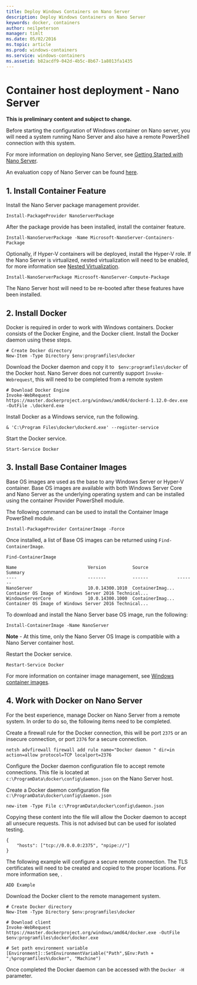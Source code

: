 ```yaml
---
title: Deploy Windows Containers on Nano Server
description: Deploy Windows Containers on Nano Server
keywords: docker, containers
author: neilpeterson
manager: timlt
ms.date: 05/02/2016
ms.topic: article
ms.prod: windows-containers
ms.service: windows-containers
ms.assetid: b82acdf9-042d-4b5c-8b67-1a8013fa1435
---
```


# Container host deployment - Nano Server

**This is preliminary content and subject to change.** 

Before starting the configuration of Windows container on Nano server, you will need a system running Nano Server and also have a remote PowerShell connection with this system.

For more information on deploying Nano Server, see [Getting Started with Nano Server]( https://technet.microsoft.com/en-us/library/mt126167.aspx).

An evaluation copy of Nano Server can be found [here](https://msdn.microsoft.com/en-us/virtualization/windowscontainers/nano_eula).

## 1. Install Container Feature

Install the Nano Server package management provider.

```none
Install-PackageProvider NanoServerPackage
```

After the package provide has been installed, install the container feature.

```none
Install-NanoServerPackage -Name Microsoft-NanoServer-Containers-Package
```

Optionally, if Hyper-V containers will be deployed, install the Hyper-V role. If the Nano Server is virtualized, nested virtualization will need to be enabled, for more information see [Nested Virtualization]( https://msdn.microsoft.com/en-us/virtualization/hyperv_on_windows/user_guide/nesting).

```none
Install-NanoServerPackage Microsoft-NanoServer-Compute-Package
```

The Nano Server host will need to be re-booted after these features have been installed.

## 2. Install Docker

Docker is required in order to work with Windows containers. Docker consists of the Docker Engine, and the Docker client. Install the Docker daemon using these steps.

```none
# Create Docker directory
New-Item -Type Directory $env:programfiles\docker
```

Download the Docker daemon and copy it to ` $env:programfiles\docker` of the Docker host. Nano Server does not currently support `Invoke-Webrequest`, this will need to be completed from a remote system

```
# Download Docker Engine
Invoke-WebRequest https://master.dockerproject.org/windows/amd64/dockerd-1.12.0-dev.exe -OutFile .\dockerd.exe
```

Install Docker as a Windows service, run the following.

```none
& 'C:\Program Files\docker\dockerd.exe' --register-service
```

Start the Docker service.

```none
Start-Service Docker
```

## 3. Install Base Container Images

Base OS images are used as the base to any Windows Server or Hyper-V container. Base OS images are available with both Windows Server Core and Nano Server as the underlying operating system and can be installed using the container Provider PowerShell module.

The following command can be used to install the Container Image PowerShell module.

```none
Install-PackageProvider ContainerImage -Force
```

Once installed, a list of Base OS images can be returned using `Find-ContainerImage`.

```none
Find-ContainerImage

Name                           Version          Source           Summary
----                           -------          ------           -------
NanoServer                     10.0.14300.1010  ContainerImag... Container OS Image of Windows Server 2016 Technical...
WindowsServerCore              10.0.14300.1000  ContainerImag... Container OS Image of Windows Server 2016 Technical...
```

To download and install the Nano Server base OS image, run the following:

```none
Install-ContainerImage -Name NanoServer
```

**Note** - At this time, only the Nano Server OS Image is compatible with a Nano Server container host.

Restart the Docker service.

```none
Restart-Service Docker
```

For more information on container image management, see [Windows container images](../management/manage_images.md).

## 4. Work with Docker on Nano Server

For the best experience, manage Docker on Nano Server from a remote system. In order to do so, the following items need to be completed.

Create a firewall rule for the Docker connection, this will be port `2375` or an insecure connection, or port `2376` for a secure connection.

```none
netsh advfirewall firewall add rule name="Docker daemon " dir=in action=allow protocol=TCP localport=2376
```

Configure the Docker daemon configuration file to accept remote connections. This file is located at `c:\ProgramData\docker\config\daemon.json` on the Nano Server host.

Create a Docker daemon configuration file `c:\ProgramData\docker\config\daemon.json`

```none
new-item -Type File c:\ProgramData\docker\config\daemon.json
```

Copying these content into the file will allow the Docker daemon to accept all unsecure requests. This is not advised but can be used for isolated testing.

```none
{
    "hosts": ["tcp://0.0.0.0:2375", "npipe://"]
}
```

The following example will configure a secure remote connection. The TLS certificates will need to be created and copied to the proper locations. For more information see, []().

```none
ADD Example
```

Download the Docker client to the remote management system.

```none
# Create Docker directory
New-Item -Type Directory $env:programfiles\docker

# Download client
Invoke-WebRequest https://master.dockerproject.org/windows/amd64/docker.exe -OutFile $env:programfiles\docker\docker.exe

# Set path environment variable
[Environment]::SetEnvironmentVariable("Path",$Env:Path + ";%programfiles%\docker", "Machine")
```

Once completed the Docker daemon can be accessed with the `Docker -H` parameter.